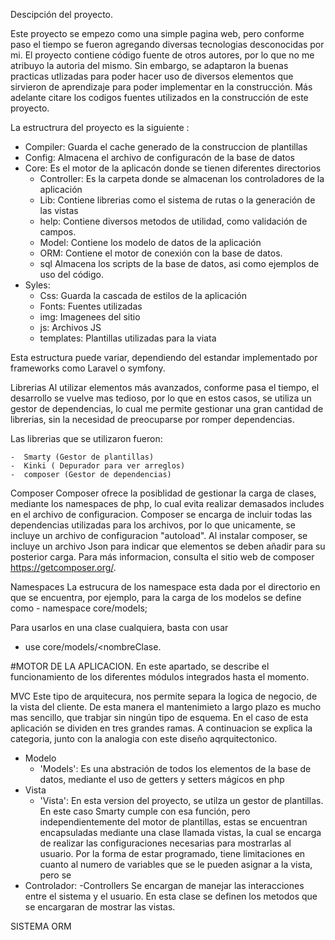 Descipción del proyecto.

Este proyecto se empezo como una simple pagina web, pero conforme paso el tiempo se fueron agregando diversas tecnologias desconocidas por mi. El proyecto contiene código fuente de otros autores, por lo que no me atribuyo la autoria del mismo. 
Sin embargo, se adaptaron la buenas practicas utlizadas para poder hacer uso de diversos elementos que sirvieron de aprendizaje para poder implementar en la construcción. Más adelante citare los
codigos fuentes utilizados en la construcción de este proyecto.

La estructrura del proyecto es la siguiente :
  - Compiler: Guarda el cache generado de la construccion de plantillas
  - Config: Almacena el archivo de configuracón de la base de datos 
  - Core: Es el motor de la aplicacón donde se tienen diferentes directorios
      *  Controller: Es la carpeta donde se almacenan los controladores de la aplicación
      *  Lib: Contiene librerias como el sistema de rutas o la generación de las vistas
      *  help: Contiene diversos metodos de utilidad, como validación de campos.
      *  Model: Contiene los modelo de datos de la aplicación
      *  ORM: Contiene el motor de conexión con la base de datos. 
      *  sql Almacena los scripts de la base de datos, asi como ejemplos de uso del código.
  - Syles: 
      *  Css: Guarda la cascada de estilos de la aplicación
      *  Fonts: Fuentes utilizadas 
      *  img: Imagenees del sitio
      *  js: Archivos JS
      *  templates: Plantillas utilizadas para la viata

Esta estructura puede variar, dependiendo del estandar implementado por frameworks como Laravel o symfony.

Librerias
Al utilizar elementos más avanzados, conforme pasa el tiempo, el desarrollo se vuelve mas tedioso, por lo que en estos casos,
se utiliza un gestor de dependencias, lo cual me permite gestionar una gran cantidad de librerias, sin la necesidad de preocuparse por romper dependencias.
 
 Las librerias que se utilizaron fueron:
 
    -  Smarty (Gestor de plantillas)
    -  Kinki ( Depurador para ver arreglos)
    -  composer (Gestor de dependencias)
 
Composer
Composer ofrece la posiblidad de gestionar la carga de clases, mediante los namespaces de php, lo cual evita realizar demasados 
includes en el archivo de configuracion. Composer se encarga de incluir todas las dependencias utilizadas para los archivos, por  lo que unicamente, se incluye un archivo de configuracion "autoload".
Al instalar composer, se incluye un archivo Json para indicar que elementos se deben añadir para su posterior carga. 
Para más informacion, consulta el sitio web de composer https://getcomposer.org/.

Namespaces
 La estrucura de los namespace esta dada por el directorio en que se encuentra, por ejemplo, para la carga de los modelos se 
 define como 
    - namespace core/models;
  
  Para usarlos en una clase cualquiera, basta con usar 
   - use core/models/<nombreClase.
   
#MOTOR DE LA APLICACION. 
En este apartado, se describe el funcionamiento de los diferentes módulos integrados hasta el momento.
   
MVC
Este tipo de arquitecura, nos permite separa la logica de negocio, de la vista del cliente. De esta manera el mantenimieto a largo plazo es mucho mas sencillo, que trabjar sin ningún tipo de esquema. En el caso de esta aplicación se dividen en tres grandes ramas. A continuacion se explica la categoria, junto con la analogia con este diseño aqrquitectonico.  
  * Modelo 
    - 'Models': Es una abstración de todos los elementos de la base de datos, mediante el uso de getters y setters mágicos en php
  * Vista 
    - 'Vista': En esta version del proyecto, se utilza un gestor de plantillas. En este caso Smarty cumple con esa función, pero  independientemente del motor de plantillas, estas se encuentran encapsuladas mediante una clase llamada vistas, la cual se encarga de realizar las configuraciones necesarias para mostrarlas al usuario. Por la forma de estar programado, tiene limitaciones en cuanto al numero de variables que se le pueden asignar a la vista, pero se
  * Controlador:
    -Controllers Se encargan de manejar las interacciones entre el sistema y el usuario. En esta clase se definen los metodos que se encargaran de mostrar las vistas. 
 
 SISTEMA ORM
  


    
